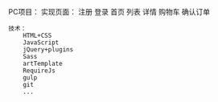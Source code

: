 PC项目：
    实现页面：
        注册
        登录
        首页
        列表
        详情
        购物车
        确认订单

    技术：
        HTML+CSS
        JavaScript
        jQuery+plugins
        Sass
        artTemplate
        RequireJs
        gulp
        git
        ...
